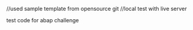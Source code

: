 //used sample template from opensource git
//local test with live server

test code for abap challenge
